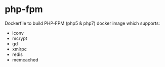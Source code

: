 # php-fpm
Dockerfile to build PHP-FPM (php5 & php7) docker image which supports:
- iconv
- mcrypt
- gd
- xmlrpc
- redis
- memcached

